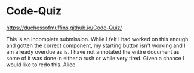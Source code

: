 # Code-Quiz
https://duchessofmuffins.github.io/Code-Quiz/

This is an incomplete submission.
While I felt I had worked on this enough and gotten the correct component, my starting button isn't working and I am already overdue as is.
I have not annotated the entire document as some of it was done in either a rush or while very tired.
Given a chance I would like to redo this.
Alice
